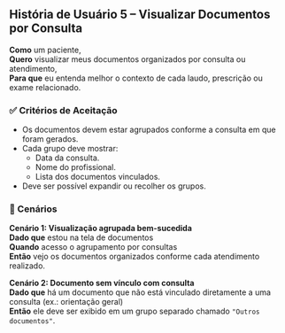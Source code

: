 ## História de Usuário 5 – Visualizar Documentos por Consulta

**Como** um paciente,  
**Quero** visualizar meus documentos organizados por consulta ou atendimento,  
**Para que** eu entenda melhor o contexto de cada laudo, prescrição ou exame relacionado.

### ✅ Critérios de Aceitação

- Os documentos devem estar agrupados conforme a consulta em que foram gerados.
- Cada grupo deve mostrar:
  - Data da consulta.
  - Nome do profissional.
  - Lista dos documentos vinculados.
- Deve ser possível expandir ou recolher os grupos.

### 📌 Cenários

**Cenário 1: Visualização agrupada bem-sucedida**  
**Dado que** estou na tela de documentos  
**Quando** acesso o agrupamento por consultas  
**Então** vejo os documentos organizados conforme cada atendimento realizado.

**Cenário 2: Documento sem vínculo com consulta**  
**Dado que** há um documento que não está vinculado diretamente a uma consulta (ex.: orientação geral)  
**Então** ele deve ser exibido em um grupo separado chamado `"Outros documentos"`.

